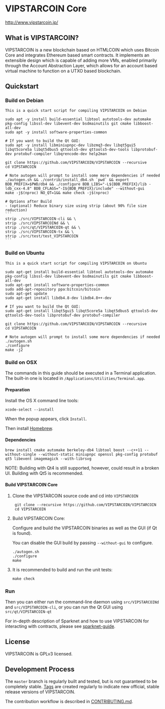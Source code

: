 VIPSTARCOIN Core
=========

http://www.vipstarcoin.jp/

What is VIPSTARCOIN?
-------------

VIPSTARCOIN is a new blockchain based on HTMLCOIN which uses Bitcoin Core and integrates Ethereum based smart contracts. It implements an extensible design which is capable of adding more VMs, enabled primarily through the Account Abstraction Layer, which allows for an account based virtual machine to function on a UTXO based blockchain. 


Quickstart
----------
### Build on Debian

    This is a quick start script for compiling VIPSTARCOIN on Debian

    sudo apt -y install build-essential libtool autotools-dev automake pkg-config libssl-dev libevent-dev bsdmainutils git cmake libboost-all-dev
    sudo apt -y install software-properties-common
 
    # If you want to build the Qt GUI:
    sudo apt -y install libminiupnpc-dev libzmq3-dev libqt5gui5 libqt5core5a libqt5dbus5 qttools5-dev qttools5-dev-tools libprotobuf-dev protobuf-compiler libqrencode-dev help2man

    git clone https://github.com/VIPSTARCOIN/VIPSTARCOIN --recursive
    cd VIPSTARCOIN

    # Note autogen will prompt to install some more dependencies if needed
    ./autogen.sh && ./contrib/install_db4.sh `pwd` && export BDB_PREFIX=$PWD/db4 && ./configure BDB_LIBS="-L${BDB_PREFIX}/lib -ldb_cxx-4.8" BDB_CFLAGS="-I${BDB_PREFIX}/include" --without-gui
    make -j$(nproc) NO_QT=1&& make check -j$(nproc)

    # Options after Build
    - (optional) Reduce binary size using strip (about 90% file size reduction)
    ```
    strip ./src/VIPSTARCOIN-cli && \
    strip ./src/VIPSTARCOINd && \
    strip ./src/qt/VIPSTARCOIN-qt && \
    strip ./src/VIPSTARCOIN-tx && \
    strip ./src/test/test_VIPSTARCOIN
    ```

### Build on Ubuntu

    This is a quick start script for compiling VIPSTARCOIN on Ubuntu

    sudo apt-get install build-essential libtool autotools-dev automake pkg-config libssl-dev libevent-dev bsdmainutils git cmake libboost-all-dev
    sudo apt-get install software-properties-common
    sudo add-apt-repository ppa:bitcoin/bitcoin
    sudo apt-get update
    sudo apt-get install libdb4.8-dev libdb4.8++-dev

    # If you want to build the Qt GUI:
    sudo apt-get install libqt5gui5 libqt5core5a libqt5dbus5 qttools5-dev qttools5-dev-tools libprotobuf-dev protobuf-compiler

    git clone https://github.com/VIPSTARCOIN/VIPSTARCOIN --recursive
    cd VIPSTARCOIN

    # Note autogen will prompt to install some more dependencies if needed
    ./autogen.sh
    ./configure 
    make -j2

### Build on OSX

The commands in this guide should be executed in a Terminal application.
The built-in one is located in `/Applications/Utilities/Terminal.app`.

#### Preparation

Install the OS X command line tools:

`xcode-select --install`

When the popup appears, click `Install`.

Then install [Homebrew](https://brew.sh).

#### Dependencies

    brew install cmake automake berkeley-db4 libtool boost --c++11 --without-single --without-static miniupnpc openssl pkg-config protobuf qt5 libevent imagemagick --with-librsvg

NOTE: Building with Qt4 is still supported, however, could result in a broken UI. Building with Qt5 is recommended.

#### Build VIPSTARCOIN Core

1. Clone the VIPSTARCOIN source code and cd into `VIPSTARCOIN`

        git clone --recursive https://github.com/VIPSTARCOIN/VIPSTARCOIN
        cd VIPSTARCOIN

2.  Build VIPSTARCOIN Core:

    Configure and build the VIPSTARCOIN binaries as well as the GUI (if Qt is found).

    You can disable the GUI build by passing `--without-gui` to configure.

        ./autogen.sh
        ./configure
        make

3.  It is recommended to build and run the unit tests:

        make check

### Run

Then you can either run the command-line daemon using `src/VIPSTARCOINd` and `src/VIPSTARCOIN-cli`, or you can run the Qt GUI using `src/qt/VIPSTARCOIN-qt`

For in-depth description of Sparknet and how to use VIPSTARCOIN for interacting with contracts, please see [sparknet-guide](doc/sparknet-guide.md).

License
-------

VIPSTARCOIN is GPLv3 licensed.

Development Process
-------------------

The `master` branch is regularly built and tested, but is not guaranteed to be
completely stable. [Tags](https://github.com/VIPSTARCOIN/VIPSTARCOIN/tags) are created
regularly to indicate new official, stable release versions of VIPSTARCOIN.

The contribution workflow is described in [CONTRIBUTING.md](CONTRIBUTING.md).

